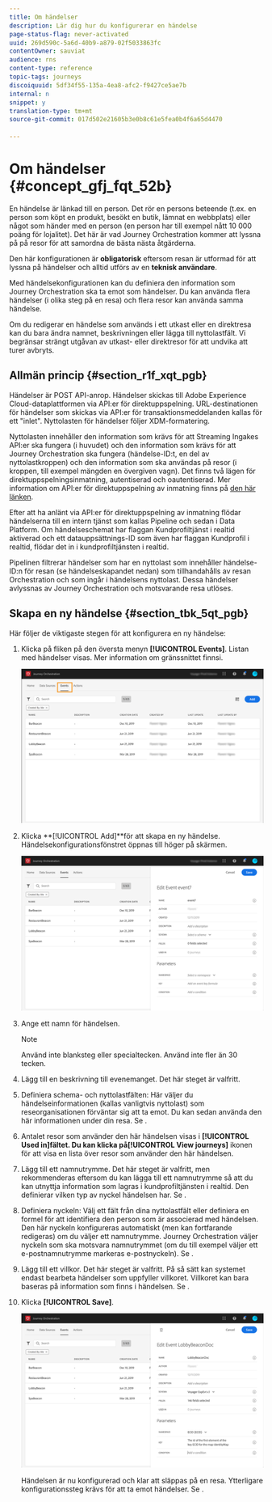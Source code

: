 ```yaml
---
title: Om händelser
description: Lär dig hur du konfigurerar en händelse
page-status-flag: never-activated
uuid: 269d590c-5a6d-40b9-a879-02f5033863fc
contentOwner: sauviat
audience: rns
content-type: reference
topic-tags: journeys
discoiquuid: 5df34f55-135a-4ea8-afc2-f9427ce5ae7b
internal: n
snippet: y
translation-type: tm+mt
source-git-commit: 017d502e21605b3e0b8c61e5fea0b4f6a65d4470

---
```



# Om händelser {#concept_gfj_fqt_52b}

En händelse är länkad till en person. Det rör en persons beteende (t.ex. en person som köpt en produkt, besökt en butik, lämnat en webbplats) eller något som händer med en person (en person har till exempel nått 10 000 poäng för lojalitet). Det här är vad Journey Orchestration kommer att lyssna på på resor för att samordna de bästa nästa åtgärderna.

Den här konfigurationen är **obligatorisk** eftersom resan är utformad för att lyssna på händelser och alltid utförs av en **teknisk användare**.

Med händelsekonfigurationen kan du definiera den information som Journey Orchestration ska ta emot som händelser. Du kan använda flera händelser (i olika steg på en resa) och flera resor kan använda samma händelse.

Om du redigerar en händelse som används i ett utkast eller en direktresa kan du bara ändra namnet, beskrivningen eller lägga till nyttolastfält. Vi begränsar strängt utgåvan av utkast- eller direktresor för att undvika att turer avbryts.

## Allmän princip {#section_r1f_xqt_pgb}

Händelser är POST API-anrop. Händelser skickas till Adobe Experience Cloud-dataplattformen via API:er för direktuppspelning. URL-destinationen för händelser som skickas via API:er för transaktionsmeddelanden kallas för ett &quot;inlet&quot;. Nyttolasten för händelser följer XDM-formatering.

Nyttolasten innehåller den information som krävs för att Streaming Ingakes API:er ska fungera (i huvudet) och den information som krävs för att Journey Orchestration ska fungera (händelse-ID:t, en del av nyttolastkroppen) och den information som ska användas på resor (i kroppen, till exempel mängden en övergiven vagn). Det finns två lägen för direktuppspelningsinmatning, autentiserad och oautentiserad. Mer information om API:er för direktuppspelning av inmatning finns på [den här länken](https://www.adobe.io/apis/experienceplatform/home/data-ingestion/data-ingestion-services.html#!api-specification/markdown/narrative/technical_overview/streaming_ingest/getting_started_with_platform_streaming_ingestion.md).

Efter att ha anlänt via API:er för direktuppspelning av inmatning flödar händelserna till en intern tjänst som kallas Pipeline och sedan i Data Platform. Om händelseschemat har flaggan Kundprofiltjänst i realtid aktiverad och ett datauppsättnings-ID som även har flaggan Kundprofil i realtid, flödar det in i kundprofiltjänsten i realtid.

Pipelinen filtrerar händelser som har en nyttolast som innehåller händelse-ID:n för resan (se händelseskapandet nedan) som tillhandahålls av resan Orchestration och som ingår i händelsens nyttolast. Dessa händelser avlyssnas av Journey Orchestration och motsvarande resa utlöses.

## Skapa en ny händelse {#section_tbk_5qt_pgb}

Här följer de viktigaste stegen för att konfigurera en ny händelse:

1. Klicka på fliken på den översta menyn **[!UICONTROL Events]**. Listan med händelser visas. Mer information om gränssnittet finns[](../about/user-interface.md)i.

   ![](../assets/journey5.png)

1. Klicka **[!UICONTROL Add]**för att skapa en ny händelse. Händelsekonfigurationsfönstret öppnas till höger på skärmen.

   ![](../assets/journey6.png)

1. Ange ett namn för händelsen.

   >[!NOTE]
   >
   >Använd inte blanksteg eller specialtecken. Använd inte fler än 30 tecken.

1. Lägg till en beskrivning till evenemanget. Det här steget är valfritt.
1. Definiera schema- och nyttolastfälten: Här väljer du händelseinformationen (kallas vanligtvis nyttolast) som reseorganisationen förväntar sig att ta emot. Du kan sedan använda den här informationen under din resa. Se [](../event/defining-the-payload-fields.md).
1. Antalet resor som använder den här händelsen visas i **[!UICONTROL Used in]**fältet. Du kan klicka på**[!UICONTROL View journeys]** ikonen för att visa en lista över resor som använder den här händelsen.
1. Lägg till ett namnutrymme. Det här steget är valfritt, men rekommenderas eftersom du kan lägga till ett namnutrymme så att du kan utnyttja information som lagras i kundprofiltjänsten i realtid. Den definierar vilken typ av nyckel händelsen har. Se [](../event/selecting-the-namespace.md).
1. Definiera nyckeln: Välj ett fält från dina nyttolastfält eller definiera en formel för att identifiera den person som är associerad med händelsen. Den här nyckeln konfigureras automatiskt (men kan fortfarande redigeras) om du väljer ett namnutrymme. Journey Orchestration väljer nyckeln som ska motsvara namnutrymmet (om du till exempel väljer ett e-postnamnutrymme markeras e-postnyckeln). Se [](../event/defining-the-event-key.md).
1. Lägg till ett villkor. Det här steget är valfritt. På så sätt kan systemet endast bearbeta händelser som uppfyller villkoret. Villkoret kan bara baseras på information som finns i händelsen. Se [](../event/adding-a-condition.md).
1. Klicka **[!UICONTROL Save]**.

   ![](../assets/journey7.png)

   Händelsen är nu konfigurerad och klar att släppas på en resa. Ytterligare konfigurationssteg krävs för att ta emot händelser. Se [](../event/additional-steps-to-send-events-to-journey-orchestration.md).
